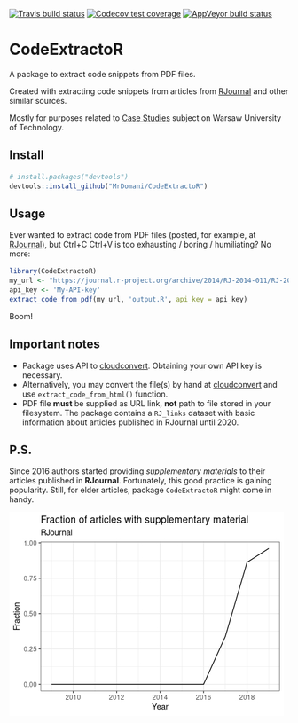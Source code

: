 <!-- badges: start -->
  [![Travis build status](https://travis-ci.org/MrDomani/CodeExtractoR.svg?branch=master)](https://travis-ci.org/MrDomani/CodeExtractoR)
[![Codecov test coverage](https://codecov.io/gh/MrDomani/CodeExtractoR/branch/master/graph/badge.svg)](https://codecov.io/gh/MrDomani/CodeExtractoR?branch=master)
[![AppVeyor build status](https://ci.appveyor.com/api/projects/status/github/MrDomani/CodeExtractoR?branch=master&svg=true)](https://ci.appveyor.com/project/MrDomani/CodeExtractoR)
<!-- badges: end -->

# CodeExtractoR
A package to extract code snippets from PDF files.

Created with extracting code snippets from articles from [RJournal](https://journal.r-project.org/) and other similar sources.

Mostly for purposes related to [Case Studies](https://github.com/mini-pw/2020L-WarsztatyBadawcze) subject on Warsaw University of Technology.

## Install
``` r
# install.packages("devtools")
devtools::install_github("MrDomani/CodeExtractoR")
```

## Usage
Ever wanted to extract code from PDF files (posted, for example, at [RJournal](https://journal.r-project.org/)), but Ctrl+C Ctrl+V is too exhausting / boring / humiliating? No more:

``` r
library(CodeExtractoR)
my_url <- "https://journal.r-project.org/archive/2014/RJ-2014-011/RJ-2014-011.pdf"
api_key <- 'My-API-key'
extract_code_from_pdf(my_url, 'output.R', api_key = api_key)
```

Boom!

## Important notes

 * Package uses API to [cloudconvert](https://cloudconvert.com/pdf-to-html). Obtaining your own API key is necessary.
 * Alternatively, you may convert the file(s) by hand at [cloudconvert](https://cloudconvert.com/pdf-to-html) and use `extract_code_from_html()` function.
 * PDF file **must** be supplied as URL link, **not** path to file stored in your filesystem. The package contains a `RJ_links` dataset with basic information about articles published in RJournal until 2020.
 
 ## P.S.

Since 2016 authors started providing *supplementary materials* to their articles published in **RJournal**. Fortunately, this good practice is gaining popularity. Still, for elder articles, package `CodeExtractoR` might come in handy. 

![](SMFrac.jpeg)
